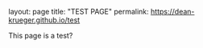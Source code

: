 layout: page
title: "TEST PAGE"
permalink: https://dean-krueger.github.io/test

This page is a test?